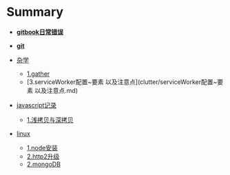 # Summary

* [**gitbook日常错误**](gitbook.md)
* [**git**](git.md)
* [杂学]()
    * [1.gather](clutter/gather.md)
    * [3.serviceWorker配置~要素 以及注意点](clutter/serviceWorker配置~要素 以及注意点.md)

* [javascript记录]()
    * [1.浅拷贝与深拷贝](javascript记录/浅拷贝与深拷贝.md)

* [linux]()
    * [1.node安装](linux/node安装.md)
    * [2.http2升级](linux/http2升级.md)
    * [2.mongoDB](linux/mongoDB.md)
